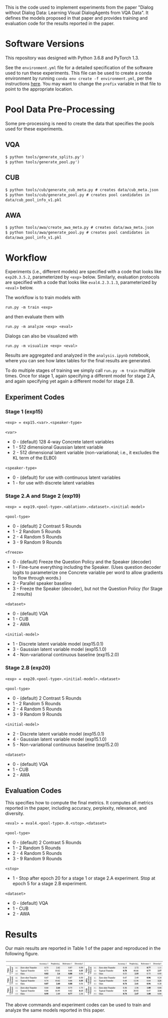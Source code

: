 This is the code used to implement experiments from the paper
"Dialog without Dialog Data: Learning Visual DialogAgents from VQA Data".
It defines the models proposed in that paper and provides training and evaluation
code for the results reported in the paper.

# Software Versions

This repository was designed with Python 3.6.8 and PyTorch 1.3.

See the `environment.yml` file for a detailed specification of the
software used to run these experiments. This file can be used to create
a conda environment by running `conda env create -f environment.yml`,
per the instructions [here](https://docs.conda.io/projects/conda/en/latest/user-guide/tasks/manage-environments.html#creating-an-environment-from-an-environment-yml-file).
You may want to change the `prefix` variable in that file to point to
the appropriate location.


# Pool Data Pre-Processing

Some pre-processing is need to create the data that specifies the pools
used for these experiments.

## VQA

```
$ python tools/generate_splits.py')
$ python tools/generate_pool.py')
```

## CUB

```
$ python tools/cub/generate_cub_meta.py # creates data/cub_meta.json
$ python tools/cub/generate_pool.py # creates pool candidates in data/cub_pool_info_v1.pkl
```

## AWA

```
$ python tools/awa/create_awa_meta.py # creates data/awa_meta.json
$ python tools/awa/generate_pool.py # creates pool candidates in data/awa_pool_info_v1.pkl
```



# Workflow

Experiments (i.e., different models) are specified with a code that looks like
`exp20.3.5.2`, parameterized by `<exp>` below.
Similarly, evaluation protocols are specified with a code that looks like
`eval4.2.3.1.3`, parameterized by `<eval>` below.

The workflow is to train models with

```
run.py -m train <exp>
```

and then evaluate them with

```
run.py -m analyze <exp> <eval>
```

Dialogs can also be visualized with

```
run.py -m visualize <exp> <eval>
```

Results are aggregated and analyzed in the `analysis.ipynb` notebook,
where you can see how latex tables for the final results are generated.

To do multiple stages of training we simply call `run.py -m train` multiple
times. Once for stage 1, again specifying a different model for stage 2.A,
and again specifying yet again a different model for stage 2.B.

## Experiment Codes


### Stage 1 (exp15)

```
<exp> = exp15.<var>.<speaker-type>
```

`<var>`

* 0 - (default) 128 4-way Concrete latent variables
* 1 - 512 dimensional Gaussian latent variable
* 2 - 512 dimensional latent variable (non-variational; i.e., it excludes the KL term of the ELBO)

`<speaker-type>`

* 0 - (default) for use with continuous latent variables
* 1 - for use with discrete latent variables

### Stage 2.A and Stage 2 (exp19)

```
<exp> = exp19.<pool-type>.<ablation>.<dataset>.<initial-model>
```

`<pool-type>`

* 0 - (default) 2 Contrast 5 Rounds
* 1 - 2 Random 5 Rounds
* 2 - 4 Random 5 Rounds
* 3 - 9 Random 9 Rounds

`<freeze>`

* 0 - (default) Freeze the Question Policy and the Speaker (decoder)
* 1 - Fine-tune everything including the Speaker. (Uses question decoder logits to parameterize one Concrete variable per word to allow gradients to flow through words.)
* 2 - Parallel speaker baseline
* 3 - Freeze the Speaker (decoder), but not the Question Policy (for Stage 2 results)

`<dataset>`

* 0 - (default) VQA
* 1 - CUB
* 2 - AWA

`<initial-model>`

* 1 - Discrete latent variable model (exp15.0.1)
* 3 - Gaussian latent variable model (exp15.1.0)
* 4 - Non-variational continuous baseline (exp15.2.0)

### Stage 2.B (exp20)

```
<exp> = exp20.<pool-type>.<initial-model>.<dataset>
```

`<pool-type>`

* 0 - (default) 2 Contrast 5 Rounds
* 1 - 2 Random 5 Rounds
* 2 - 4 Random 5 Rounds
* 3 - 9 Random 9 Rounds

`<initial-model>`

* 2 - Discrete latent variable model (exp15.0.1)
* 4 - Gaussian latent variable model (exp15.1.0)
* 5 - Non-variational continuous baseline (exp15.2.0)

`<dataset>`

* 0 - (default) VQA
* 1 - CUB
* 2 - AWA


## Evaluation Codes

This specifies how to compute the final metrics.
It computes all metrics reported in the paper, including accuracy,
perplexity, relevance, and diversity.

```
<eval> = eval4.<pool-type>.0.<stop>.<dataset>
```

`<pool-type>`

* 0 - (default) 2 Contrast 5 Rounds
* 1 - 2 Random 5 Rounds
* 2 - 4 Random 5 Rounds
* 3 - 9 Random 9 Rounds

`<stop>`

* 1 - Stop after epoch 20 for a stage 1 or stage 2.A experiment. Stop at epoch 5 for a stage 2.B experiment.

`<dataset>`

* 0 - (default) VQA
* 1 - CUB
* 2 - AWA


# Results

Our main results are reported in Table 1 of the paper and reproduced in the
following figure.

![main results](images/table1.png)

The above commands and experiment codes can be used to train and analyze the same models reported in this paper.
